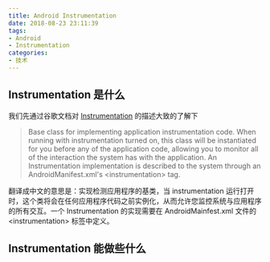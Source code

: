 ```yaml
---
title: Android Instrumentation
date: 2018-08-23 23:11:39
tags:
- Android
- Instrumentation
categories:
- 技术
---
```

## Instrumentation 是什么
我们先通过谷歌文档对 [Instrumentation](https://developer.android.google.cn/reference/android/app/Instrumentation) 的描述大致的了解下
> Base class for implementing application instrumentation code. When running with instrumentation turned on, this class will be instantiated for you before any of the application code, allowing you to monitor all of the interaction the system has with the application. An Instrumentation implementation is described to the system through an AndroidManifest.xml's <instrumentation\> tag.

翻译成中文的意思是：实现检测应用程序的基类，当 instrumentation 运行打开时，这个类将会在任何应用程序代码之前实例化，从而允许您监控系统与应用程序的所有交互。一个 Instrumentation 的实现需要在 AndroidMainfest.xml 文件的 <instrumentation\> 标签中定义。

## Instrumentation 能做些什么